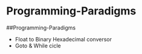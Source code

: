 # Programming-Paradigms
##Programming-Paradigms

- Float to Binary Hexadecimal conversor
- Goto & While cicle

